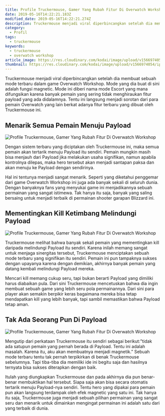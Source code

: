 ```yaml
---
title: Profile Truckermouse, Gamer Yang Rubah Fitur Di Overwatch Workshop
date: 2019-05-16T14:22:21.183Z
modified_date: 2019-05-16T14:22:21.274Z
description: Truckermouse menjadi viral diperbincangkan setelah dia membuat sebuah mode terbaru dalam game Overwatch Workshop.
category:
  - Profil
tags:
  - truckermouse
keywords:
  - truckermouse
  - overwatch workshop
article_image: https://res.cloudinary.com/kodai/image/upload/v1566974054/ip/profile-truckermouse-gamer-yang-rubah-fitur-di-overwatch-workshop-2.jpg
thumbnail: https://res.cloudinary.com/kodai/image/upload/v1566974054/ip/profile-truckermouse-gamer-yang-rubah-fitur-di-overwatch-workshop-2-024.jpg
---
```

Truckermouse menjadi viral diperbincangkan setelah dia membuat sebuah mode terbaru dalam game Overwatch Workshop. Mode yang dia buat di sini adalah fungsi magnetic. Mode ini diberi nama mode Escort yang mana difungsikan karena banyak pemain yang sering tidak menghiraukan fitur payload yang ada didalamnya. Tentu ini langsung menjadi sorotan dari para pemain Overwatch yang lain berkat adanya fitur terbaru yang dibuat oleh Truckermouse ini.



## Menarik Semua Pemain Menuju Payload

![Profile Truckermouse, Gamer Yang Rubah Fitur Di Overwatch Workshop](https://res.cloudinary.com/kodai/image/upload/v1566974054/ip/profile-truckermouse-gamer-yang-rubah-fitur-di-overwatch-workshop-2.jpg)

Dengan sistem terbaru yang diciptakan oleh Truckermouse ini, maka semua pemain akan tertarik menuju Payload itu sendiri. Pemain mungkin masih bisa menjauh dari Payload jika melakukan usaha signifikan, namun apabila kontrolnya dilepas, maka hero tersebut akan menjadi santapan paksa dan akan menuju ke Payload dengan sendirinya.

Hal ini tentunya menjadi sangat menarik. Seperti yang diketahui penggemar dari game Overwatch Workshop ini juga ada banyak sekali di seluruh dunia. Dengan banyaknya fans yang menyukai game ini menjadikannya sebuah permainan yang sangat istimewa. Tak hanya itu saja, banyak yang saling bersaing untuk menjadi terbaik di permainan shooter garapan Blizzard ini.



## Mementingkan Kill Ketimbang Melindungi Payload

![Profile Truckermouse, Gamer Yang Rubah Fitur Di Overwatch Workshop](https://res.cloudinary.com/kodai/image/upload/v1566974054/ip/profile-truckermouse-gamer-yang-rubah-fitur-di-overwatch-workshop-1.jpg)

Truckermouse melihat bahwa banyak sekali pemain yang mementingkan kill daripada melindungi Payload itu sendiri. Karena inilah memang sangat untuk menjaga sinergitas tersebut, Truckermouse menciptakan sebuah mode terbaru yang signifikan itu sendiri. Pemain ini pun tampaknya sukses dengan upayanya karena dengan demikian, akhirnya banyak pemain yang datang kembali melindungi Payload mereka.

Mencari kill memang cukup seru, tapi bukan berarti Payload yang dimiliki harus diabaikan pula. Dari sini Truckermouse mencetuskan bahwa dia ingin membuat sebuah game yang lebih seru pola permainannya. Dari sini para player akan semakin berpikir keras bagaimana mereka bisa tetap mendapatkan kill yang lebih banyak, tapi sambil memastikan bahwa Payload tetap aman.



## Tak Ada Seorang Pun Di Payload

![Profile Truckermouse, Gamer Yang Rubah Fitur Di Overwatch Workshop](https://res.cloudinary.com/kodai/image/upload/v1566974054/ip/profile-truckermouse-gamer-yang-rubah-fitur-di-overwatch-workshop-3.jpg)

Mengutip dari perkataan Truckermouse itu sendiri sebagai berikut:”tidak ada satupun pemain yang pernah berada di Payload. Tentu ini adalah masalah. Karena itu, aku akan membuatnya menjadi magnetik.” Sebuah mode terbaru tentu tak pernah terpikirkan di benak Truckermouse sebelumnya. Tapi tiba-tiba dia memiliki ide ini begitu saja dan hasilnya ternyata bisa sukses diterapkan dengan baik.

Itulah yang diungkapkan Truckermouse dan pada akhirnya dia pun benar-benar membuktikan hal tersebut. Siapa saja akan bisa secara otomatis tertarik menuju Payload-nya sendiri. Tentu hero yang dipakai para pemain pun akan langsung terdampak oleh efek magnetic yang satu ini. Tak hanya itu saja, Truckermouse juga menjadi sebuah pilihan permainan yang sangat seru dan menarik untuk dimainkan mengingat permainan ini adalah satu dari yang terbaik di dunia.
